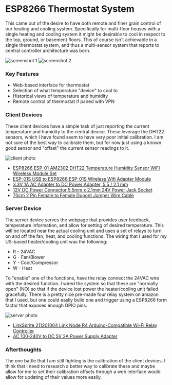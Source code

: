 
# ESP8266 Thermostat System

This came out of the desire to have both remote and finer grain control of our heating and cooling system.
Specifically for multi-floor houses with a single heating and cooling system it might be desirable to cool in respect to the top, ground, or basement floors.
This of course isn't achievable in a single thermostat system, and thus a multi-sensor system that reports to central controller architecture was born.

![screenshot 1](docs/Screenshot_20190702-220020.jpg)
![screenshot 2](docs/Screenshot_20190702-220034.jpg)

### Key Features

* Web-based interface for thermostat
* Selection of what temperature "device" to cool to
* Historical views of temperature and humidity
* Remote control of thermostat if paired with VPN


### Client Devices

These client devices have a simple task of just reporting the current temperature and humidity to the central device.
These leverage the DHT22 sensors, which I have found seem to have very poor initial calibration.
I am not sure of the best way to calibrate them, but for now just using a known good sensor and "offset" the current sensor readings to it.

![client photo](docs/JPEG_20190702_220221.jpg)

* [ESP8266 ESP-01 AM2302 DHT22 Temperature Humidity Sensor WiFi Wireless Module Set](https://www.amazon.com/gp/product/B07L6CYFT9/)
* [ESP-01S USB to ESP8266 ESP-01S Wireless Wifi Adapter Module](https://www.amazon.com/gp/product/B07KF119YB/)
* [3.3V 1A AC Adapter to DC Power Adapter, 5.5 / 2.1 mm](https://www.amazon.com/gp/product/B07BGW2VXV/)
* [12V DC Power Connector 5.5mm x 2.1mm 24V Power Jack Socket](https://www.amazon.com/gp/product/B079R9WCG2/)
* [70cm 2 Pin Female to Female Dupont Jumper Wire Cable](https://www.amazon.com/gp/product/B07CPS72RR/)



### Server Device

The server device serves the webpage that provides user feedback, temperature information, and allow for setting of desired temperature.
This will be located near the actual cooling unit and uses a set of relays to turn on and off the fan, heat, and cooling functions.
The wiring that I used for my US-based heater/cooling unit was the following:

* R - 24VAC
* G - Fan/Blower
* Y - Cool/Compressor
* W - Heat

To "enable" one of the functions, have the relay connect the 24VAC wire with the desired function. I wired the system so that these are "normally open" (NO) so that if the device lost power the heater/cooling unit failed gracefully.
There is a pretty nice pre-made four relay system on amazon that I used, but one could easliy build one and trigger using a ESP8266 form factor that exposes enough GPIO pins.


![server photo](docs/JPEG_20190702_220502.jpg)

* [LinkSprite 211201004 Link Node R4 Arduino-Compatible Wi-Fi Relay Controller](https://www.amazon.com/gp/product/B01NB0XJ0F/)
* [AC 100-240V to DC 5V 2A Power Supply Adapter](https://www.amazon.com/gp/product/B0719GY29M/)



### Afterthoughts 

The one battle that I am still fighting is the calibration of the client devices.
I think that I need to research a better way to calibrate these and maybe allow for me to set their calibration offsets through a web interface would allow for updating of their values more easily.


